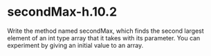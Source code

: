 # secondMax-h.10.2
 Write the method named secondMax, which finds the second largest element of an int type array that it takes with its parameter. You can experiment by giving an initial value to an array.
